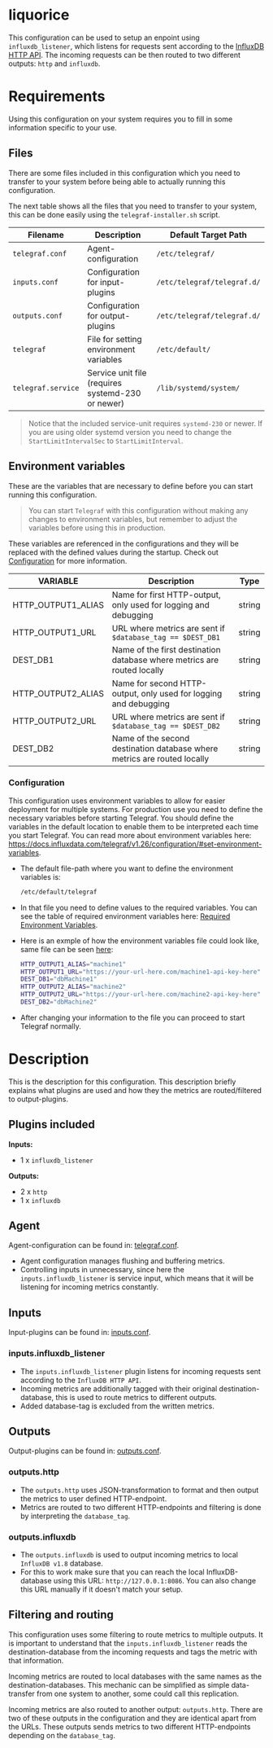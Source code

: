 # liquorice

This configuration can be used to setup an enpoint using `influxdb_listener`, which listens for requests sent according to the [InfluxDB HTTP API](https://docs.influxdata.com/influxdb/v1.8/guides/write_data/). The incoming requests can be then routed to two different outputs: `http` and `influxdb`.

# Requirements

Using this configuration on your system requires you to fill in some information specific to your use. 

## Files

There are some files included in this configuration which you need to transfer to your system before being able to actually running this configuration. 

The next table shows all the files that you need to transfer to your system, this can be done easily using the `telegraf-installer.sh` script.

| Filename | Description | Default Target Path |
|---|---|---|
| `telegraf.conf` | Agent-configuration | `/etc/telegraf/` |
| `inputs.conf` | Configuration for input-plugins | `/etc/telegraf/telegraf.d/` |
| `outputs.conf` | Configuration for output-plugins | `/etc/telegraf/telegraf.d/` |
| `telegraf` | File for setting environment variables  | `/etc/default/` |
| `telegraf.service` | Service unit file (requires systemd-230 or newer)  | `/lib/systemd/system/` |

> Notice that the included service-unit requires `systemd-230` or newer. If you are using older systemd version you need to change the `StartLimitIntervalSec` to `StartLimitInterval`.

## Environment variables

These are the variables that are necessary to define before you can start running this  configuration.

> You can start `Telegraf` with this configuration without making any changes to environment variables, but remember to adjust the variables before using this in production.

These variables are referenced in the configurations and they will be replaced with the defined values during the startup. Check out [Configuration](#configuration) for more information.

| VARIABLE  	| Description  	| Type  	|
|---	        |---	        |---	    |
| HTTP_OUTPUT1_ALIAS  	| Name for first HTTP-output, only used for logging and debugging	| string  	|
| HTTP_OUTPUT1_URL  	| URL where metrics are sent if `$database_tag == $DEST_DB1`	| string  	|
| DEST_DB1  	| Name of the first destination database where metrics are routed locally	| string  	|
| HTTP_OUTPUT2_ALIAS  	| Name for second HTTP-output, only used for logging and debugging	| string  	|
| HTTP_OUTPUT2_URL  	| URL where metrics are sent if `$database_tag == $DEST_DB2`	| string  	|
| DEST_DB2  	| Name of the second destination database where metrics are routed locally	| string  	|

### Configuration

This configuration uses environment variables to allow for easier deployment for multiple systems. For production use you need to define the necessary variables before starting Telegraf. You should define the variables in the default location to enable them to be interpreted each time you start Telegraf. You can read more about environment variables here: https://docs.influxdata.com/telegraf/v1.26/configuration/#set-environment-variables.

- The default file-path where you want to define the environment variables is:

    ```bash
    /etc/default/telegraf
    ```

- In that file you need to define values to the required variables. You can see the table of required environment variables here: [Required Environment Variables](#environment-variables).
- Here is an exmple of how the environment variables file could look like, same file can be seen [here](telegraf):

    ```bash
    HTTP_OUTPUT1_ALIAS="machine1"
    HTTP_OUTPUT1_URL="https://your-url-here.com/machine1-api-key-here"
    DEST_DB1="dbMachine1"
    HTTP_OUTPUT2_ALIAS="machine2"
    HTTP_OUTPUT2_URL="https://your-url-here.com/machine2-api-key-here"
    DEST_DB2="dbMachine2"
    ```

- After changing your information to the file you can proceed to start Telegraf normally.



# Description

This is the description for this configuration. This description briefly explains what plugins are used and how they the metrics are routed/filtered to output-plugins. 

## Plugins included

**Inputs:**
- 1 x `influxdb_listener`

**Outputs:**
- 2 x `http`
- 1 x `influxdb` 

## Agent

Agent-configuration can be found in: [telegraf.conf](telegraf.conf).

- Agent configuration manages flushing and buffering metrics.
- Controlling inputs in unnecessary, since here the `inputs.influxdb_listener` is service input, which means that it will be listening for incoming metrics constantly.

## Inputs

Input-plugins can be found in: [inputs.conf](inputs.conf).

### inputs.influxdb_listener

- The `inputs.influxdb_listener` plugin listens for incoming requests sent according to the `InfluxDB HTTP API`.
- Incoming metrics are additionally tagged with their original destination-database, this is used to route metrics to different outputs.
- Added database-tag is excluded from the written metrics.

## Outputs

Output-plugins can be found in: [outputs.conf](outputs.conf).

### outputs.http

- The `outputs.http` uses JSON-transformation to format and then output the metrics to user defined HTTP-endpoint. 
- Metrics are routed to two different HTTP-endpoints and filtering is done by interpreting the `database_tag`.

### outputs.influxdb

- The `outputs.influxdb` is used to output incoming metrics to local `InfluxDB v1.8` database. 
- For this to work make sure that you can reach the local InfluxDB-database using this URL: `http://127.0.0.1:8086`. You can also change this URL manually if it doesn't match your setup.


## Filtering and routing

This configuration uses some filtering to route metrics to multiple outputs. It is important to understand that the `inputs.influxdb_listener` reads the destination-database from the incoming requests and tags the metric with that information.

Incoming metrics are routed to local databases with the same names as the destination-databases. This mechanic can be simplified as simple data-transfer from one system to another, some could call this replication.

Incoming metrics are also routed to another output: `outputs.http`. There are two of these outputs in the configuration and they are identical apart from the URLs. These outputs sends metrics to two different HTTP-endpoints depending on the `database_tag`.



